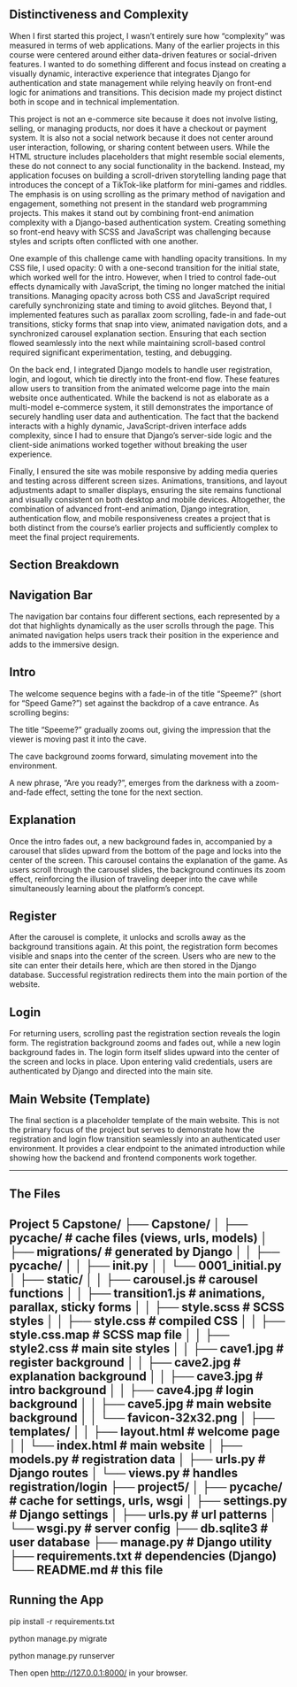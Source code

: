 ## Distinctiveness and Complexity

When I first started this project, I wasn’t entirely sure how “complexity” was measured in terms of web applications. Many of the earlier projects in this course were centered around either data-driven features or social-driven features. I wanted to do something different and focus instead on creating a visually dynamic, interactive experience that integrates Django for authentication and state management while relying heavily on front-end logic for animations and transitions. This decision made my project distinct both in scope and in technical implementation.

This project is not an e-commerce site because it does not involve listing, selling, or managing products, nor does it have a checkout or payment system. It is also not a social network because it does not center around user interaction, following, or sharing content between users. While the HTML structure includes placeholders that might resemble social elements, these do not connect to any social functionality in the backend. Instead, my application focuses on building a scroll-driven storytelling landing page that introduces the concept of a TikTok-like platform for mini-games and riddles. The emphasis is on using scrolling as the primary method of navigation and engagement, something not present in the standard web programming projects. This makes it stand out by combining front-end animation complexity with a Django-based authentication system. Creating something so front-end heavy with SCSS and JavaScript was challenging because styles and scripts often conflicted with one another.

One example of this challenge came with handling opacity transitions. In my CSS file, I used opacity: 0 with a one-second transition for the initial state, which worked well for the intro. However, when I tried to control fade-out effects dynamically with JavaScript, the timing no longer matched the initial transitions. Managing opacity across both CSS and JavaScript required carefully synchronizing state and timing to avoid glitches. Beyond that, I implemented features such as parallax zoom scrolling, fade-in and fade-out transitions, sticky forms that snap into view, animated navigation dots, and a synchronized carousel explanation section. Ensuring that each section flowed seamlessly into the next while maintaining scroll-based control required significant experimentation, testing, and debugging.

On the back end, I integrated Django models to handle user registration, login, and logout, which tie directly into the front-end flow. These features allow users to transition from the animated welcome page into the main website once authenticated. While the backend is not as elaborate as a multi-model e-commerce system, it still demonstrates the importance of securely handling user data and authentication. The fact that the backend interacts with a highly dynamic, JavaScript-driven interface adds complexity, since I had to ensure that Django’s server-side logic and the client-side animations worked together without breaking the user experience.

Finally, I ensured the site was mobile responsive by adding media queries and testing across different screen sizes. Animations, transitions, and layout adjustments adapt to smaller displays, ensuring the site remains functional and visually consistent on both desktop and mobile devices. Altogether, the combination of advanced front-end animation, Django integration, authentication flow, and mobile responsiveness creates a project that is both distinct from the course’s earlier projects and sufficiently complex to meet the final project requirements.

## Section Breakdown

## Navigation Bar
The navigation bar contains four different sections, each represented by a dot that highlights dynamically as the user scrolls through the page. This animated navigation helps users track their position in the experience and adds to the immersive design.

## Intro
The welcome sequence begins with a fade-in of the title “Speeme?” (short for “Speed Game?”) set against the backdrop of a cave entrance. As scrolling begins:

The title “Speeme?” gradually zooms out, giving the impression that the viewer is moving past it into the cave.

The cave background zooms forward, simulating movement into the environment.

A new phrase, “Are you ready?”, emerges from the darkness with a zoom-and-fade effect, setting the tone for the next section.

## Explanation
Once the intro fades out, a new background fades in, accompanied by a carousel that slides upward from the bottom of the page and locks into the center of the screen. This carousel contains the explanation of the game. As users scroll through the carousel slides, the background continues its zoom effect, reinforcing the illusion of traveling deeper into the cave while simultaneously learning about the platform’s concept.

## Register
After the carousel is complete, it unlocks and scrolls away as the background transitions again. At this point, the registration form becomes visible and snaps into the center of the screen. Users who are new to the site can enter their details here, which are then stored in the Django database. Successful registration redirects them into the main portion of the website.

## Login
For returning users, scrolling past the registration section reveals the login form. The registration background zooms and fades out, while a new login background fades in. The login form itself slides upward into the center of the screen and locks in place. Upon entering valid credentials, users are authenticated by Django and directed into the main site.

## Main Website (Template)
The final section is a placeholder template of the main website. This is not the primary focus of the project but serves to demonstrate how the registration and login flow transition seamlessly into an authenticated user environment. It provides a clear endpoint to the animated introduction while showing how the backend and frontend components work together.


---
## The Files

Project 5 Capstone/
├── Capstone/
│   ├── __pycache__/              # cache files (views, urls, models)
│   ├── migrations/               # generated by Django
│   │   ├── __pycache__/
│   │   ├── __init__.py
│   │   └── 0001_initial.py
│   ├── static/
│   │   ├── carousel.js           # carousel functions
│   │   ├── transition1.js        # animations, parallax, sticky forms
│   │   ├── style.scss            # SCSS styles
│   │   ├── style.css             # compiled CSS
│   │   ├── style.css.map         # SCSS map file
│   │   ├── style2.css            # main site styles
│   │   ├── cave1.jpg             # register background
│   │   ├── cave2.jpg             # explanation background
│   │   ├── cave3.jpg             # intro background
│   │   ├── cave4.jpg             # login background
│   │   ├── cave5.jpg             # main website background
│   │   └── favicon-32x32.png
│   ├── templates/
│   │   ├── layout.html           # welcome page
│   │   └── index.html            # main website
│   ├── models.py                 # registration data
│   ├── urls.py                   # Django routes
│   └── views.py                  # handles registration/login
├── project5/
│   ├── __pycache__/              # cache for settings, urls, wsgi
│   ├── settings.py               # Django settings
│   ├── urls.py                   # url patterns
│   └── wsgi.py                   # server config
├── db.sqlite3                    # user database
├── manage.py                     # Django utility
├── requirements.txt              # dependencies (Django)
└── README.md                     # this file
---

## Running the App

pip install -r requirements.txt

python manage.py migrate

python manage.py runserver

Then open http://127.0.0.1:8000/ in your browser.
